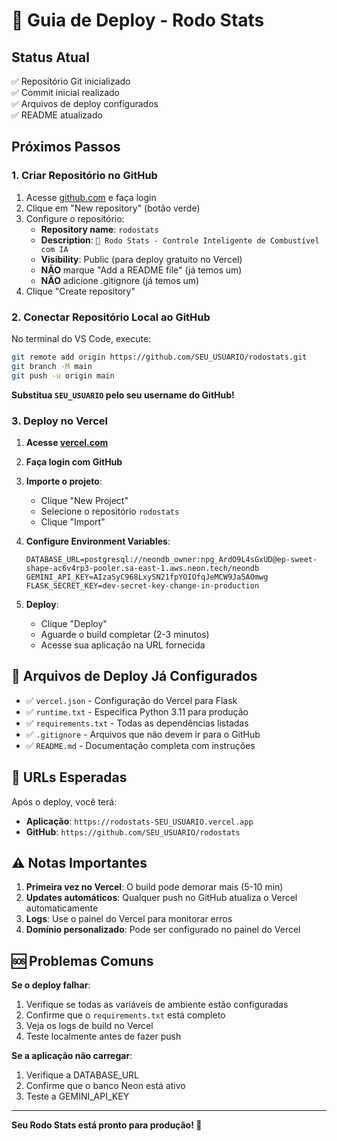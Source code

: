 # 🚀 Guia de Deploy - Rodo Stats

## Status Atual
✅ Repositório Git inicializado  
✅ Commit inicial realizado  
✅ Arquivos de deploy configurados  
✅ README atualizado  

## Próximos Passos

### 1. Criar Repositório no GitHub

1. Acesse [github.com](https://github.com) e faça login
2. Clique em "New repository" (botão verde)
3. Configure o repositório:
   - **Repository name**: `rodostats`
   - **Description**: `🚗 Rodo Stats - Controle Inteligente de Combustível com IA`
   - **Visibility**: Public (para deploy gratuito no Vercel)
   - **NÃO** marque "Add a README file" (já temos um)
   - **NÃO** adicione .gitignore (já temos um)
4. Clique "Create repository"

### 2. Conectar Repositório Local ao GitHub

No terminal do VS Code, execute:

```bash
git remote add origin https://github.com/SEU_USUARIO/rodostats.git
git branch -M main
git push -u origin main
```

**Substitua `SEU_USUARIO` pelo seu username do GitHub!**

### 3. Deploy no Vercel

1. **Acesse [vercel.com](https://vercel.com)**
2. **Faça login com GitHub**
3. **Importe o projeto**:
   - Clique "New Project"
   - Selecione o repositório `rodostats`
   - Clique "Import"

4. **Configure Environment Variables**:
   ```
   DATABASE_URL=postgresql://neondb_owner:npg_ArdO9L4sGxUD@ep-sweet-shape-ac6v4rp3-pooler.sa-east-1.aws.neon.tech/neondb
   GEMINI_API_KEY=AIzaSyC968LxySN21fpYOIOfqJeMCW9Ja5AOmwg
   FLASK_SECRET_KEY=dev-secret-key-change-in-production
   ```

5. **Deploy**:
   - Clique "Deploy"
   - Aguarde o build completar (2-3 minutos)
   - Acesse sua aplicação na URL fornecida

## 🔧 Arquivos de Deploy Já Configurados

- ✅ `vercel.json` - Configuração do Vercel para Flask
- ✅ `runtime.txt` - Especifica Python 3.11 para produção
- ✅ `requirements.txt` - Todas as dependências listadas
- ✅ `.gitignore` - Arquivos que não devem ir para o GitHub
- ✅ `README.md` - Documentação completa com instruções

## 🎯 URLs Esperadas

Após o deploy, você terá:
- **Aplicação**: `https://rodostats-SEU_USUARIO.vercel.app`
- **GitHub**: `https://github.com/SEU_USUARIO/rodostats`

## ⚠️ Notas Importantes

1. **Primeira vez no Vercel**: O build pode demorar mais (5-10 min)
2. **Updates automáticos**: Qualquer push no GitHub atualiza o Vercel automaticamente
3. **Logs**: Use o painel do Vercel para monitorar erros
4. **Domínio personalizado**: Pode ser configurado no painel do Vercel

## 🆘 Problemas Comuns

**Se o deploy falhar**:
1. Verifique se todas as variáveis de ambiente estão configuradas
2. Confirme que o `requirements.txt` está completo
3. Veja os logs de build no Vercel
4. Teste localmente antes de fazer push

**Se a aplicação não carregar**:
1. Verifique a DATABASE_URL
2. Confirme que o banco Neon está ativo
3. Teste a GEMINI_API_KEY

---

**Seu Rodo Stats está pronto para produção! 🎉**
